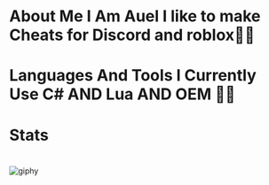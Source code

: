 # About Me I Am Auel I like to make Cheats for Discord and roblox🐱‍👤


# Languages And Tools I Currently Use C# AND Lua AND OEM 👨‍💻 


# Stats


# <hl>
![giphy](https://user-images.githubusercontent.com/117035597/205467665-0968b36d-a858-49a3-938c-4e74c45b4cca.gif)
